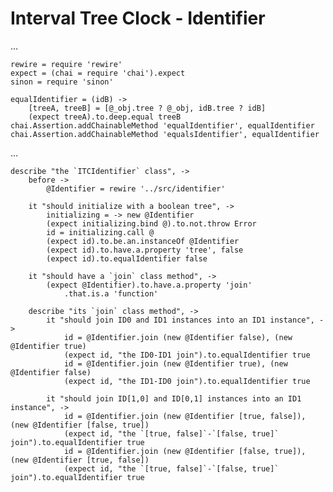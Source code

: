 # Interval Tree Clock - Identifier

…

    rewire = require 'rewire'
    expect = (chai = require 'chai').expect
    sinon = require 'sinon'

    equalIdentifier = (idB) ->
    	[treeA, treeB] = [@_obj.tree ? @_obj, idB.tree ? idB]
    	(expect treeA).to.deep.equal treeB
    chai.Assertion.addChainableMethod 'equalIdentifier', equalIdentifier
    chai.Assertion.addChainableMethod 'equalsIdentifier', equalIdentifier

…

    describe "the `ITCIdentifier` class", ->
    	before ->
    		@Identifier = rewire '../src/identifier'

    	it "should initialize with a boolean tree", ->
    		initializing = -> new @Identifier
    		(expect initializing.bind @).to.not.throw Error
    		id = initializing.call @
    		(expect id).to.be.an.instanceOf @Identifier
    		(expect id).to.have.a.property 'tree', false
    		(expect id).to.equalIdentifier false

    	it "should have a `join` class method", ->
    		(expect @Identifier).to.have.a.property 'join'
    			.that.is.a 'function'

    	describe "its `join` class method", ->
    		it "should join ID0 and ID1 instances into an ID1 instance", ->
    			id = @Identifier.join (new @Identifier false), (new @Identifier true)
    			(expect id, "the ID0-ID1 join").to.equalIdentifier true
    			id = @Identifier.join (new @Identifier true), (new @Identifier false)
    			(expect id, "the ID1-ID0 join").to.equalIdentifier true

    		it "should join ID[1,0] and ID[0,1] instances into an ID1 instance", ->
    			id = @Identifier.join (new @Identifier [true, false]), (new @Identifier [false, true])
    			(expect id, "the `[true, false]`-`[false, true]` join").to.equalIdentifier true
    			id = @Identifier.join (new @Identifier [false, true]), (new @Identifier [true, false])
    			(expect id, "the `[true, false]`-`[false, true]` join").to.equalIdentifier true
